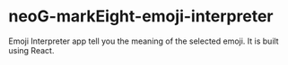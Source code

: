 # neoG-markEight-emoji-interpreter

Emoji Interpreter app tell you the meaning of the selected emoji. It is built using React.
